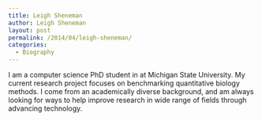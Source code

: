```yaml
---
title: Leigh Sheneman
author: Leigh Sheneman
layout: post
permalink: /2014/04/leigh-sheneman/
categories:
  - Biography
---
```

I am a computer science PhD student in at Michigan State University. My current research project focuses on benchmarking quantitative biology methods. I come from an academically diverse background, and am always looking for ways to help improve research in wide range of fields through advancing technology.